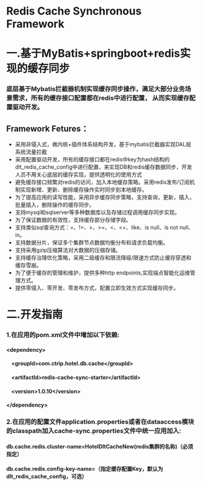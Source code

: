 # Redis Cache Synchronous Framework

# 一.基于MyBatis+springboot+redis实现的缓存同步
### 底层基于Mybatis拦截器机制实现缓存同步操作，满足大部分业务场景需求，所有的缓存接口配置都在redis中进行配置， 从而实现缓存配置驱动开发。
## Framework Fetures：
- 采用非侵入式，微内核+插件体系结构开发，基于mybatis拦截器实现DAL层系统流量拦截
- 采用配置驱动开发，所有的缓存接口都在redis中key为hash结构的dlt_redis_cache_config中进行配置，来实现DB和redis缓存数据同步，开发人员不用关心底层的缓存实现，提供透明化的使用方式
- 避免缓存接口频繁对redis的访问，加入本地缓存策略。采用redis发布/订阅机制实现新增、更新、删除缓存操作实时同步到本地缓存。
- 为了提高应用的读写性能，采用异步缓存同步策略，支持查询，更新，插入，批量插入，删除操作的缓存同步。
- 支持mysql和sqlserver等多种数据库以及存储过程调用缓存同步实现。
- 为了保证数据的有效性，支持缓存部分存储字段。
- 支持类似sql查询方式：=、!=、>、>=、<、<=、like、is null、is not null、in。
- 支持数据分片，保证多个集群节点数据均衡分布和请求负载均衡。
- 支持采用gzip压缩算法对大数据的压缩存储。
- 支持缓存治理优化策略，采用二级缓存和限流降级/限速方式防止缓存穿透和缓存雪崩。
- 为了便于缓存的管理和维护，提供多种http endpoints,实现端点智能化运维管理方式。
- 提供零侵入、零开发、零发布方式，配置立即生效方式实现缓存同步。

# 二.开发指南

### 1.在应用的pom.xml文件中增加以下依赖:
####        &lt;dependency&gt;
####      &nbsp;&nbsp;&nbsp;&nbsp;&lt;groupId&gt;com.ctrip.hotel.db.cache&lt;/groupId&gt;
####      &nbsp;&nbsp;&nbsp;&nbsp;&lt;artifactId&gt;redis-cache-sync-starter&lt;/artifactId&gt;
####      &nbsp;&nbsp;&nbsp;&nbsp;&lt;version&gt;1.0.10&lt;/version&gt;
####        &lt;/dependency&gt;

### 2.在应用的配置文件application.properties或者在dataaccess模块的classpath加入cache-sync.properties文件中统一应用加入:
#### db.cache.redis.cluster-name=HotelDltCacheNew(redis集群的名称)（必须指定）
#### db.cache.redis.config-key-name=（指定缓存配置Key，默认为dlt_redis_cache_config，可选）

